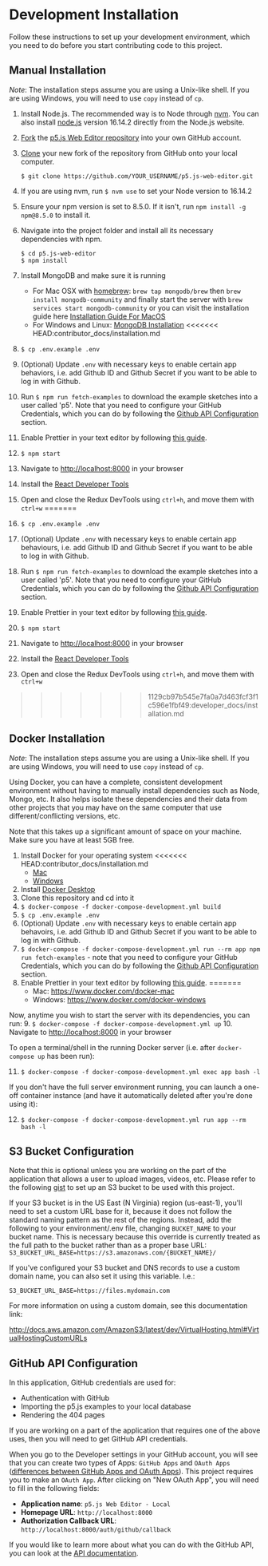 # Development Installation

Follow these instructions to set up your development environment, which you need to do before you start contributing code to this project.

## Manual Installation

_Note_: The installation steps assume you are using a Unix-like shell. If you are using Windows, you will need to use `copy` instead of `cp`.

1. Install Node.js. The recommended way is to Node through [nvm](https://github.com/nvm-sh/nvm). You can also install [node.js](https://nodejs.org/download/release/v16.14.2/) version 16.14.2 directly from the Node.js website.
2. [Fork](https://help.github.com/articles/fork-a-repo) the [p5.js Web Editor repository](https://github.com/processing/p5.js-web-editor) into your own GitHub account.
3. [Clone](https://help.github.com/articles/cloning-a-repository/) your new fork of the repository from GitHub onto your local computer.

   ```
   $ git clone https://github.com/YOUR_USERNAME/p5.js-web-editor.git
   ```

4. If you are using nvm, run `$ nvm use` to set your Node version to 16.14.2
5. Ensure your npm version is set to 8.5.0. If it isn't, run `npm install -g npm@8.5.0` to install it. 
6. Navigate into the project folder and install all its necessary dependencies with npm.

   ```
   $ cd p5.js-web-editor
   $ npm install
   ```
7. Install MongoDB and make sure it is running
   * For Mac OSX with [homebrew](http://brew.sh/): `brew tap mongodb/brew` then `brew install mongodb-community` and finally start the server with `brew services start mongodb-community` or you can visit the installation guide here [Installation Guide For MacOS](https://docs.mongodb.com/manual/tutorial/install-mongodb-on-os-x/)
   * For Windows and Linux: [MongoDB Installation](https://docs.mongodb.com/manual/installation/)
<<<<<<< HEAD:contributor_docs/installation.md
8. `$ cp .env.example .env`
9. (Optional) Update `.env` with necessary keys to enable certain app behaviors, i.e. add Github ID and Github Secret if you want to be able to log in with Github.
10. Run `$ npm run fetch-examples` to download the example sketches into a user called 'p5'. Note that you need to configure your GitHub Credentials, which you can do by following the [Github API Configuration](#github-api-configuration) section.
11. Enable Prettier in your text editor by following [this guide](https://prettier.io/docs/en/editors.html).
12. `$ npm start`
13. Navigate to [http://localhost:8000](http://localhost:8000) in your browser
14. Install the [React Developer Tools](https://chrome.google.com/webstore/detail/react-developer-tools/fmkadmapgofadopljbjfkapdkoienihi?hl=en)
15. Open and close the Redux DevTools using `ctrl+h`, and move them with `ctrl+w`
=======
7. `$ cp .env.example .env`
8. (Optional) Update `.env` with necessary keys to enable certain app behaviours, i.e. add Github ID and Github Secret if you want to be able to log in with Github.
9. Run `$ npm run fetch-examples` to download the example sketches into a user called 'p5'. Note that you need to configure your GitHub Credentials, which you can do by following the [Github API Configuration](#github-api-configuration) section.
10. Enable Prettier in your text editor by following [this guide](https://prettier.io/docs/en/editors.html).
11. `$ npm start`
12. Navigate to [http://localhost:8000](http://localhost:8000) in your browser
13. Install the [React Developer Tools](https://chrome.google.com/webstore/detail/react-developer-tools/fmkadmapgofadopljbjfkapdkoienihi?hl=en)
14. Open and close the Redux DevTools using `ctrl+h`, and move them with `ctrl+w`
>>>>>>> 1129cb97b545e7fa0a7d463fcf3f1c596e1fbf49:developer_docs/installation.md

## Docker Installation

_Note_: The installation steps assume you are using a Unix-like shell. If you are using Windows, you will need to use `copy` instead of `cp`.

Using Docker, you can have a complete, consistent development environment without having to manually install dependencies such as Node, Mongo, etc. It also helps isolate these dependencies and their data from other projects that you may have on the same computer that use different/conflicting versions, etc.

Note that this takes up a significant amount of space on your machine. Make sure you have at least 5GB free.

1. Install Docker for your operating system
<<<<<<< HEAD:contributor_docs/installation.md
   * [Mac](https://www.docker.com/docker-mac)
   * [Windows](https://www.docker.com/docker-windows)
2. Install [Docker Desktop](https://www.docker.com/products/docker-desktop/)
3. Clone this repository and cd into it
4. `$ docker-compose -f docker-compose-development.yml build`
5. `$ cp .env.example .env`
6. (Optional) Update `.env` with necessary keys to enable certain app behavoirs, i.e. add Github ID and Github Secret if you want to be able to log in with Github.
7. `$ docker-compose -f docker-compose-development.yml run --rm app npm run fetch-examples` -  note that you need to configure your GitHub Credentials, which you can do by following the [Github API Configuration](#github-api-configuration) section.
8. Enable Prettier in your text editor by following [this guide](https://prettier.io/docs/en/editors.html).
=======
   * Mac: https://www.docker.com/docker-mac
   * Windows: https://www.docker.com/docker-windows

Now, anytime you wish to start the server with its dependencies, you can run:
9. `$ docker-compose -f docker-compose-development.yml up`
10. Navigate to [http://localhost:8000](http://localhost:8000) in your browser

To open a terminal/shell in the running Docker server (i.e. after `docker-compose up` has been run):

11. `$ docker-compose -f docker-compose-development.yml exec app bash -l`

If you don't have the full server environment running, you can launch a one-off container instance (and have it automatically deleted after you're done using it):

12. `$ docker-compose -f docker-compose-development.yml run app --rm bash -l`

## S3 Bucket Configuration

Note that this is optional unless you are working on the part of the application that allows a user to upload images, videos, etc. Please refer to the following [gist](https://gist.github.com/catarak/70c9301f0fd1ac2d6b58de03f61997e3) to set up an S3 bucket to be used with this project.

If your S3 bucket is in the US East (N Virginia) region (us-east-1), you'll
need to set a custom URL base for it, because it does not follow the standard
naming pattern as the rest of the regions. Instead, add the following to your
environment/.env file, changing `BUCKET_NAME` to your bucket name. This is necessary because this override is currently treated as the full path to the bucket rather than as a proper base URL:
`S3_BUCKET_URL_BASE=https://s3.amazonaws.com/{BUCKET_NAME}/`

If you've configured your S3 bucket and DNS records to use a custom domain
name, you can also set it using this variable. I.e.:

`S3_BUCKET_URL_BASE=https://files.mydomain.com`

For more information on using a custom domain, see this documentation link:

http://docs.aws.amazon.com/AmazonS3/latest/dev/VirtualHosting.html#VirtualHostingCustomURLs

## GitHub API Configuration

In this application, GitHub credentials are used for:
* Authentication with GitHub
* Importing the p5.js examples to your local database
* Rendering the 404 pages

If you are working on a part of the application that requires one of the above uses, then you will need to get GitHub API credentials.

When you go to the Developer settings in your GitHub account, you will see that you can create two types of Apps: `GitHub Apps` and `OAuth Apps` ([differences between GitHub Apps and OAuth Apps](https://docs.github.com/en/free-pro-team@latest/developers/apps/differences-between-github-apps-and-oauth-apps)). This project requires you to make an `OAuth App`. After clicking on "New OAuth App", you will need to fill in the following fields:
- **Application name**: `p5.js Web Editor - Local`
- **Homepage URL**: `http://localhost:8000`
- **Authorization Callback URL**: `http://localhost:8000/auth/github/callback`

If you would like to learn more about what you can do with the GitHub API, you can look at the [API documentation](https://developer.github.com/v3/).
